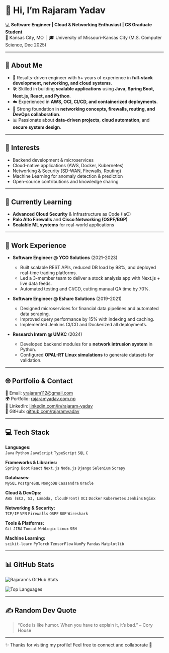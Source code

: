 # 👋 Hi, I’m Rajaram Yadav  

💻 **Software Engineer | Cloud & Networking Enthusiast | CS Graduate Student**  
📍 Kansas City, MO │ 🎓 University of Missouri–Kansas City (M.S. Computer Science, Dec 2025)  

---

## 🚀 About Me  
- 🌟 Results-driven engineer with 5+ years of experience in **full-stack development, networking, and cloud systems**.  
- 🛠️ Skilled in building **scalable applications** using **Java, Spring Boot, Next.js, React, and Python**.  
- ☁️ Experienced in **AWS, OCI, CI/CD, and containerized deployments**.  
- 🔐 Strong foundation in **networking concepts, firewalls, routing, and DevOps collaboration**.  
- 📊 Passionate about **data-driven projects**, **cloud automation**, and **secure system design**.  

---

## 👀 Interests  
- Backend development & microservices  
- Cloud-native applications (AWS, Docker, Kubernetes)  
- Networking & Security (SD-WAN, Firewalls, Routing)  
- Machine Learning for anomaly detection & prediction  
- Open-source contributions and knowledge sharing  

---

## 🌱 Currently Learning  
- **Advanced Cloud Security** & Infrastructure as Code (IaC)  
- **Palo Alto Firewalls** and **Cisco Networking (OSPF/BGP)**  
- **Scalable ML systems** for real-world applications  

---

## 💼 Work Experience  
- **Software Engineer @ YCO Solutions** (2021–2023)  
  - Built scalable REST APIs, reduced DB load by 98%, and deployed real-time trading platforms.  
  - Led a 3-member team to deliver a stock analysis app with Next.js + live data feeds.  
  - Automated testing and CI/CD, cutting manual QA time by 70%.  

- **Software Engineer @ Eshare Solutions** (2019–2021)  
  - Designed microservices for financial data pipelines and automated data scraping.  
  - Improved query performance by 15% with indexing and caching.  
  - Implemented Jenkins CI/CD and Dockerized all deployments.  

- **Research Intern @ UMKC** (2024)  
  - Developed backend modules for a **network intrusion system** in Python.  
  - Configured **OPAL-RT Linux simulations** to generate datasets for validation.  

---

## 🌐 Portfolio & Contact  
📧 Email: yrajaram112@gmail.com  
🌍 Portfolio: [rajaramyadav.com.np](https://rajaramyadav.com.np)  
💼 LinkedIn: [linkedin.com/in/rajaram-yadav](#)  
🐙 GitHub: [github.com/rajaramyadav](https://github.com/rajaramyadav)  

---

## 💻 Tech Stack  

**Languages:**  
`Java` `Python` `JavaScript` `TypeScript` `SQL` `C`  

**Frameworks & Libraries:**  
`Spring Boot` `React` `Next.js` `Node.js` `Django` `Selenium` `Scrapy`  

**Databases:**  
`MySQL` `PostgreSQL` `MongoDB` `Cassandra` `Oracle`  

**Cloud & DevOps:**  
`AWS (EC2, S3, Lambda, CloudFront)` `OCI` `Docker` `Kubernetes` `Jenkins` `Nginx`  

**Networking & Security:**  
`TCP/IP` `VPN` `Firewalls` `OSPF` `BGP` `Wireshark`  

**Tools & Platforms:**  
`Git` `JIRA` `Tomcat` `WebLogic` `Linux` `SSH`  

**Machine Learning:**  
`scikit-learn` `PyTorch` `TensorFlow` `NumPy` `Pandas` `Matplotlib`  

---

## 📊 GitHub Stats  

![Rajaram's GitHub Stats](https://github-readme-stats.vercel.app/api?username=rajaramyadav&show_icons=true&theme=tokyonight)  

![Top Languages](https://github-readme-stats.vercel.app/api/top-langs/?username=rajaramyadav&layout=compact&theme=tokyonight)  

---

## ✍️ Random Dev Quote  
> “Code is like humor. When you have to explain it, it’s bad.” – Cory House  

---

✨ Thanks for visiting my profile! Feel free to connect and collaborate 🚀  
